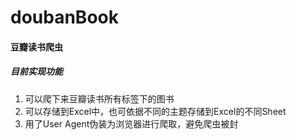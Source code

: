 # doubanBook
#### 豆瓣读书爬虫

##### 目前实现功能
1. 可以爬下来豆瓣读书所有标签下的图书
2. 可以存储到Excel中，也可依据不同的主题存储到Excel的不同Sheet
3. 用了User Agent伪装为浏览器进行爬取，避免爬虫被封
